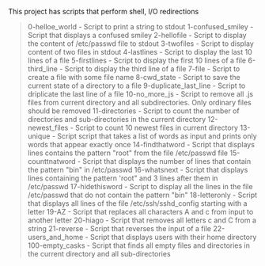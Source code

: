 This project has scripts that perform shell, I/O redirections
> 0-helloe_world - Script to print a string to stdout
> 1-confused_smiley - Script that displays a confused smiley
> 2-hellofile - Script to display the content of /etc/passwd file to stdout
> 3-twofiles - Script to display content of two files in stdout
> 4-lastlines - Script to display the last 10 lines of a file
> 5-firstlines - Script to display the first 10 lines of a file
> 6-third_line - Script to display the third line of a file
> 7-file - Script to create a file with some file name
> 8-cwd_state - Script to save the current state of a directory to a file
> 9-duplicate_last_line - Script to driplicate the last line of a file
> 10-no_more_js - Script to remove all .js files from current directory and all subdirectories. Only ordinary files should be removed
> 11-directories - Script to count the number of directories and sub-directories in the current directory
> 12-newest_files - Script to count 10 newest files in current directory
> 13-unique - Script script that takes a list of words as input and prints only words that appear exactly once
> 14-findthatword - Script that displays lines contains the pattern "root" from the file /etc/passwd file
> 15-counttnatword - Script that displays the number of lines that contain the pattern "bin" in /etc/passwd
> 16-whatsnext - Script that displays lines containing the pattern 'root" and 3 lines after them in /etc/passwd
> 17-hidethisword - Script to display all the lines in the file /etc/passwd that do not contain the pattern "bin"
> 18-letteronly - Script that displays all lines of the file /etc/ssh/sshd_config starting with a letter
> 19-AZ - Script that replaces all characters A and c from input to another letter
> 20-hiago - Script that removes all letters c and C from a string
> 21-reverse - Script that reverses the input of a file
> 22-users_and_home - Script that displays users with their home directory
> 100-empty_casks - Script that finds all empty files and directories in the current directory and all sub-directories
